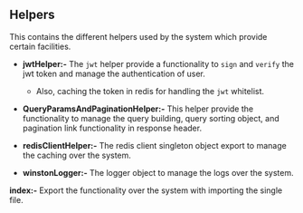 ## Helpers

This contains the different helpers used by the system which provide certain facilities.

- **jwtHelper:-** The `jwt` helper provide a functionality to `sign` and `verify` the jwt token and manage the authentication of user. 
  - Also, caching the token in redis for handling the `jwt` whitelist.

- **QueryParamsAndPaginationHelper:-** This helper provide the functionality to manage the query building, query sorting object, and pagination link functionality in response header.

- **redisClientHelper:-** The redis client singleton object export to manage the caching over the system.

- **winstonLogger:-** The logger object to manage the logs over the system. 

**index:-** Export the functionality over the system with importing the single file.